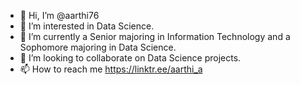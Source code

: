 - 👋 Hi, I’m @aarthi76
- 👀 I’m interested in Data Science.
- 🌱 I’m currently a Senior majoring in Information Technology and a Sophomore majoring in Data Science.
- 💞️ I’m looking to collaborate on Data Science projects.
- 📫 How to reach me https://linktr.ee/aarthi_a

<!---
aarthi76/aarthi76 is a ✨ special ✨ repository because its `README.md` (this file) appears on your GitHub profile.
You can click the Preview link to take a look at your changes.
--->
